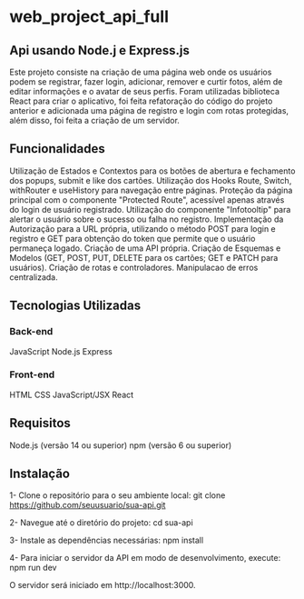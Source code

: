 # web_project_api_full

## Api usando Node.j e Express.js

Este projeto consiste na criação de uma página web onde os usuários podem se registrar, fazer login, adicionar, remover e curtir fotos, além de editar informações e o avatar de seus perfis. Foram utilizadas biblioteca React para criar o aplicativo, foi feita refatoração do código do projeto anterior e adicionada uma página de registro e login com rotas protegidas, além disso, foi feita a criação de um servidor.

## Funcionalidades

Utilização de Estados e Contextos para os botões de abertura e fechamento dos popups, submit e like dos cartões.
Utilização dos Hooks Route, Switch, withRouter e useHistory para navegação entre páginas.
Proteção da página principal com o componente "Protected Route", acessível apenas através do login de usuário registrado.
Utilização do componente "Infotooltip" para alertar o usuário sobre o sucesso ou falha no registro.
Implementação da Autorização para a URL própria, utilizando o método POST para login e registro e GET para obtenção do token que permite que o usuário permaneça logado.
Criação de uma API própria.
Criação de Esquemas e Modelos (GET, POST, PUT, DELETE para os cartões; GET e PATCH para usuários).
Criação de rotas e controladores.
Manipulacao de erros centralizada.

## Tecnologias Utilizadas

### Back-end

JavaScript
Node.js
Express

### Front-end

HTML
CSS
JavaScript/JSX
React

## Requisitos

Node.js (versão 14 ou superior)
npm (versão 6 ou superior)

## Instalação

1- Clone o repositório para o seu ambiente local: git clone https://github.com/seuusuario/sua-api.git

2- Navegue até o diretório do projeto: cd sua-api

3- Instale as dependências necessárias: npm install

4- Para iniciar o servidor da API em modo de desenvolvimento, execute: npm run dev

O servidor será iniciado em http://localhost:3000.
